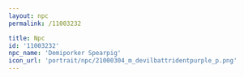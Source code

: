 ```yaml
---
layout: npc
permalink: /11003232

title: Npc
id: '11003232'
npc_name: 'Demiporker Spearpig'
icon_url: 'portrait/npc/21000304_m_devilbattridentpurple_p.png'
---
```

